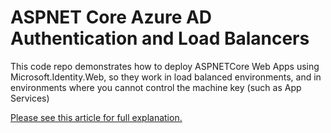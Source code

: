 # ASPNET Core Azure AD Authentication and Load Balancers

This code repo demonstrates how to deploy ASPNETCore Web Apps using Microsoft.Identity.Web, so they work in load balanced environments, and in environments where you cannot control the machine key (such as App Services)

[Please see this article for full explanation.](https://winsmarts.com/aspnet-core-azure-ad-authentication-and-load-balancers-e458f5ef54c6)


